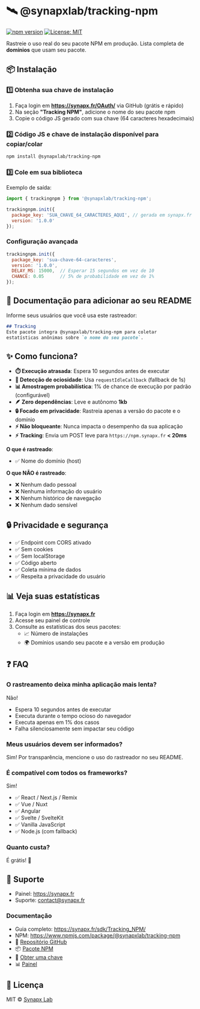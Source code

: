# 🛰️ @synapxlab/tracking-npm

[![npm version](https://img.shields.io/npm/v/@synapxlab/tracking-npm.svg)](https://www.npmjs.com/package/@synapxlab/tracking-npm) [![License: MIT](https://img.shields.io/badge/License-MIT-yellow.svg)](https://opensource.org/licenses/MIT)

Rastreie o uso real do seu pacote NPM em produção.
Lista completa de **domínios** que usam seu pacote.

## 📦 Instalação

### 1️⃣ Obtenha sua chave de instalação

1. Faça login em **https://synapx.fr/OAuth/** via GitHub (grátis e rápido)
2. Na seção **"Tracking NPM"**, adicione o nome do seu pacote npm
3. Copie o código JS gerado com sua chave (64 caracteres hexadecimais)

### 2️⃣ Código JS e chave de instalação disponível para copiar/colar

```bash
npm install @synapxlab/tracking-npm
```

### 3️⃣ Cole em sua biblioteca

Exemplo de saída:

```javascript
import { trackingnpm } from '@synapxlab/tracking-npm';

trackingnpm.init({
  package_key: 'SUA_CHAVE_64_CARACTERES_AQUI', // gerada em synapx.fr
  version: '1.0.0'
});
```

### Configuração avançada

```javascript
trackingnpm.init({
  package_key: 'sua-chave-64-caracteres',
  version: '1.0.0',
  DELAY_MS: 15000,  // Esperar 15 segundos em vez de 10
  CHANCE: 0.05      // 5% de probabilidade em vez de 1%
});
```

## 📝 Documentação para adicionar ao seu README

Informe seus usuários que você usa este rastreador:

```markdown
## Tracking
Este pacote integra @synapxlab/tracking-npm para coletar 
estatísticas anônimas sobre `o nome do seu pacote`.
```

## ✨ Como funciona?

- **⏱️ Execução atrasada**: Espera 10 segundos antes de executar
- **🎯 Detecção de ociosidade**: Usa `requestIdleCallback` (fallback de 1s)
- **📊 Amostragem probabilística**: 1% de chance de execução por padrão (configurável)
- **🪶 Zero dependências**: Leve e autônomo **1kb**
- **🔒 Focado em privacidade**: Rastreia apenas a versão do pacote e o domínio
- **⚡ Não bloqueante**: Nunca impacta o desempenho da sua aplicação
- **⚡ Tracking**: Envia um POST leve para `https://npm.synapx.fr` **< 20ms**

**O que é rastreado**:

- ✅ Nome do domínio (host)

**O que NÃO é rastreado**:

- ❌ Nenhum dado pessoal
- ❌ Nenhuma informação do usuário
- ❌ Nenhum histórico de navegação
- ❌ Nenhum dado sensível

## 🔒 Privacidade e segurança

- ✅ Endpoint com CORS ativado
- ✅ Sem cookies
- ✅ Sem localStorage
- ✅ Código aberto
- ✅ Coleta mínima de dados
- ✅ Respeita a privacidade do usuário

## 📊 Veja suas estatísticas

1. Faça login em **https://synapx.fr**
2. Acesse seu painel de controle
3. Consulte as estatísticas dos seus pacotes:
   - 📈 Número de instalações
   - 🌍 Domínios usando seu pacote e a versão em produção

## ❓ FAQ

### O rastreamento deixa minha aplicação mais lenta?

Não!

- Espera 10 segundos antes de executar
- Executa durante o tempo ocioso do navegador
- Executa apenas em 1% dos casos
- Falha silenciosamente sem impactar seu código

### Meus usuários devem ser informados?

Sim! Por transparência, mencione o uso do rastreador no seu README.

### É compatível com todos os frameworks?

Sim!

- ✅ React / Next.js / Remix
- ✅ Vue / Nuxt
- ✅ Angular
- ✅ Svelte / SvelteKit
- ✅ Vanilla JavaScript
- ✅ Node.js (com fallback)

### Quanto custa?

É grátis! 🎉

## 🔧 Suporte

- Painel: https://synapx.fr
- Suporte: [contact@synapx.fr](mailto:contact@synapx.fr)

### Documentação

- Guia completo: https://synapx.fr/sdk/Tracking_NPM/
- NPM: https://www.npmjs.com/package/@synapxlab/tracking-npm
- 🐙 [Repositório GitHub](https://github.com/synapxLab/tracking-npm)
- 📦 [Pacote NPM](https://www.npmjs.com/package/@synapxlab/tracking-npm)
- 🔑 [Obter uma chave](https://synapx.fr/OAuth/)
- 📊 [Painel](https://synapx.fr/)

## 📄 Licença

MIT © [Synapx Lab](https://synapx.fr/)
